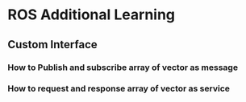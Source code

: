 # ROS Additional Learning

## Custom Interface
### How to Publish and subscribe array of vector as message

### How to request and response array of vector as service